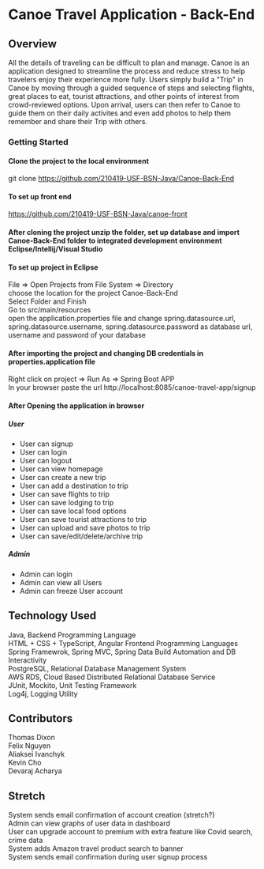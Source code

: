 # Canoe Travel Application - Back-End #

## Overview ##
All the details of traveling can be difficult to plan and manage. Canoe is an application designed to streamline the process and reduce stress to help travelers enjoy their experience more fully. Users simply build a "Trip" in Canoe by moving through a guided sequence of steps and selecting flights, great places to eat, tourist attractions, and other points of interest from crowd-reviewed options. Upon arrival, users can then refer to Canoe to guide them on their daily activites and even add photos to help them remember and share their Trip with others.

### Getting Started ###
#### Clone the project to the local environment ####
git clone https://github.com/210419-USF-BSN-Java/Canoe-Back-End
#### To set up front end ####
https://github.com/210419-USF-BSN-Java/canoe-front
#### After cloning the project unzip the folder, set up database and import Canoe-Back-End folder to integrated development environment Eclipse/Intellij/Visual Studio ####
#### To set up project in Eclipse ####
File => Open Projects from File System => Directory </br>
choose the location for the project Canoe-Back-End </br>
Select Folder and Finish </br>
Go to src/main/resources </br>
open the application.properties file and change spring.datasource.url, spring.datasource.username, spring.datasource.password as database url, username and password of your database
#### After importing the project and changing DB credentials in properties.application file ####
Right click on project => Run As => Spring Boot APP </br>
In your browser paste the url http://localhost:8085/canoe-travel-app/signup

#### After Opening the application in browser ####
  ##### User #####
- User can signup
- User can login
- User can logout
- User can view homepage
- User can create a new trip
- User can add a destination to trip
- User can save flights to trip
- User can save lodging to trip
- User can save local food options
- User can save tourist attractions to trip
- User can upload and save photos to trip
- User can save/edit/delete/archive trip

##### Admin #####
- Admin can login
- Admin can view all Users
- Admin can freeze User account

## Technology Used ##
Java, Backend Programming Language </br>
HTML + CSS + TypeScript, Angular Frontend Programming Languages </br>
Spring Framewrok, Spring MVC, Spring Data Build Automation and DB Interactivity </br>
PostgreSQL, Relational Database Management System </br>
AWS RDS, Cloud Based Distributed Relational Database Service </br>
JUnit, Mockito, Unit Testing Framework </br>
Log4j, Logging Utility </br>

## Contributors ##
Thomas Dixon </br>
Felix Nguyen </br>
Aliaksei Ivanchyk </br>
Kevin Cho </br>
Devaraj Acharya

## Stretch ##
System sends email confirmation of account creation (stretch?) </br>
Admin can view graphs of user data in dashboard </br>
User can upgrade account to premium with extra feature like Covid search, crime data </br>
System adds Amazon travel product search to banner </br>
System sends email confirmation during user signup process </br>
